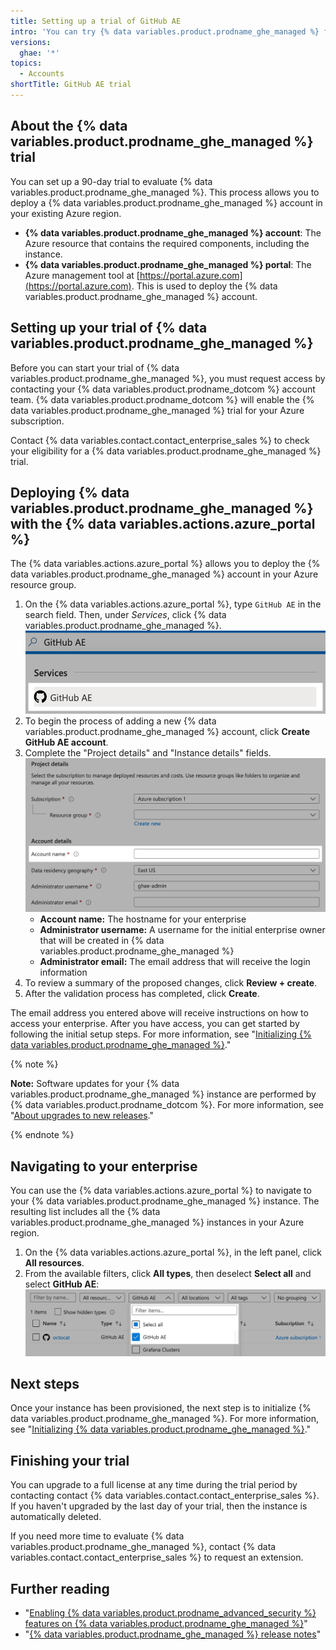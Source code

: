 ```yaml
---
title: Setting up a trial of GitHub AE
intro: 'You can try {% data variables.product.prodname_ghe_managed %} for free.'
versions:
  ghae: '*'
topics:
  - Accounts
shortTitle: GitHub AE trial
---
```


## About the {% data variables.product.prodname_ghe_managed %} trial

You can set up a 90-day trial to evaluate {% data variables.product.prodname_ghe_managed %}. This process allows you to deploy a {% data variables.product.prodname_ghe_managed %} account in your existing Azure region. 

- **{% data variables.product.prodname_ghe_managed %} account**: The Azure resource that contains the required components, including the instance.
- **{% data variables.product.prodname_ghe_managed %} portal**: The Azure management tool at [https://portal.azure.com](https://portal.azure.com). This is used to deploy the {% data variables.product.prodname_ghe_managed %} account.

## Setting up your trial of {% data variables.product.prodname_ghe_managed %}


Before you can start your trial of {% data variables.product.prodname_ghe_managed %}, you must request access by contacting your {% data variables.product.prodname_dotcom %} account team. {% data variables.product.prodname_dotcom %} will enable the {% data variables.product.prodname_ghe_managed %} trial for your Azure subscription.

Contact {% data variables.contact.contact_enterprise_sales %} to check your eligibility for a {% data variables.product.prodname_ghe_managed %} trial.

## Deploying {% data variables.product.prodname_ghe_managed %} with the {% data variables.actions.azure_portal %}

The {% data variables.actions.azure_portal %} allows you to deploy the {% data variables.product.prodname_ghe_managed %} account in your Azure resource group.

1. On the {% data variables.actions.azure_portal %}, type `GitHub AE` in the search field. Then, under _Services_, click {% data variables.product.prodname_ghe_managed %}.
    ![{% data variables.actions.azure_portal %} search result](/assets/images/azure/github-ae-azure-portal-search.png)
1. To begin the process of adding a new {% data variables.product.prodname_ghe_managed %} account, click **Create GitHub AE account**.
1. Complete the "Project details" and "Instance details" fields.
    ![{% data variables.actions.azure_portal %} search result](/assets/images/azure/github-ae-azure-portal-form.png)
    - **Account name:** The hostname for your enterprise
    - **Administrator username:** A username for the initial enterprise owner that will be created in {% data variables.product.prodname_ghe_managed %}
    - **Administrator email:** The email address that will receive the login information
1. To review a summary of the proposed changes, click **Review + create**.
1. After the validation process has completed, click **Create**.

The email address you entered above will receive instructions on how to access your enterprise. After you have access, you can get started by following the initial setup steps. For more information, see "[Initializing {% data variables.product.prodname_ghe_managed %}](/admin/configuration/initializing-github-ae)."

{% note %}

**Note:** Software updates for your {% data variables.product.prodname_ghe_managed %} instance are performed by {% data variables.product.prodname_dotcom %}. For more information, see "[About upgrades to new releases](/admin/overview/about-upgrades-to-new-releases)."

{% endnote %}

## Navigating to your enterprise

You can use the {% data variables.actions.azure_portal %} to navigate to your {% data variables.product.prodname_ghe_managed %} instance. The resulting list includes all the {% data variables.product.prodname_ghe_managed %} instances in your Azure region.

1. On the {% data variables.actions.azure_portal %}, in the left panel, click **All resources**.
1. From the available filters, click **All types**, then deselect **Select all** and select **GitHub AE**:
    ![{% data variables.actions.azure_portal %} search result](/assets/images/azure/github-ae-azure-portal-type-filter.png)

## Next steps

Once your instance has been provisioned, the next step is to initialize {% data variables.product.prodname_ghe_managed %}. For more information, see "[Initializing {% data variables.product.prodname_ghe_managed %}](/github-ae@latest/admin/configuration/configuring-your-enterprise/initializing-github-ae)."

## Finishing your trial

You can upgrade to a full license at any time during the trial period by contacting contact {% data variables.contact.contact_enterprise_sales %}. If you haven't upgraded by the last day of your trial, then the instance is automatically deleted.

If you need more time to evaluate {% data variables.product.prodname_ghe_managed %}, contact {% data variables.contact.contact_enterprise_sales %} to request an extension.

## Further reading 

- "[Enabling {% data variables.product.prodname_advanced_security %} features on {% data variables.product.prodname_ghe_managed %}](/github/getting-started-with-github/about-github-advanced-security#enabling-advanced-security-features-on-github-ae)"
- "[{% data variables.product.prodname_ghe_managed %} release notes](/github-ae@latest/admin/overview/github-ae-release-notes)" 
